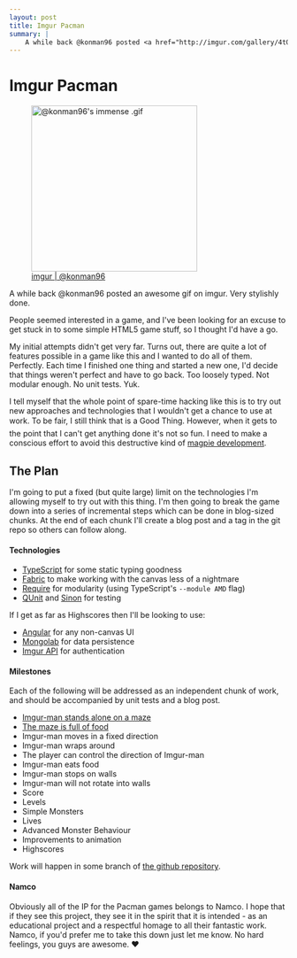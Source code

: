 ```yaml
---
layout: post
title: Imgur Pacman
summary: |
    A while back @konman96 posted <a href="http://imgur.com/gallery/4tQvNZc">this gif</a> on imgur. Pretty stylishly done. There was a fair amount of interest in the comments for an actual game, and I wanted to have a go. Turns out it's a bit harder than I thought. This is my third attempt at getting something going, and I'm going to wheel out some of the big lessons in project management that I've learned recently. I'll be blogging about the steps as I go.
---
```


Imgur Pacman
=============

<figure class="pull-right">
	<img src="http://i.imgur.com/4tQvNZc.gif" alt="@konman96's immense .gif" width="300">
	<figcaption><a href="http://imgur.com/gallery/4tQvNZc">imgur | @konman96</a></figcaption>
</figure>

A while back @konman96 posted an awesome gif on imgur. Very stylishly done.

People seemed interested in a game, and I've been looking for an excuse to get stuck in to some simple HTML5 game stuff, so I thought I'd have a go.

My initial attempts didn't get very far. Turns out, there are quite a lot of features possible in a game like this and I wanted to do all of them. Perfectly. Each time I finished one thing and started a new one, I'd decide that things weren't perfect and have to go back. Too loosely typed. Not modular enough. No unit tests. Yuk.

I tell myself that the whole point of spare-time hacking like this is to try out new approaches and technologies that I wouldn't get a chance to use at work. To be fair, I still think that is a Good Thing&#0153;. However, when it gets to the point that I can't get anything done it's not so fun. I need to make a conscious effort to avoid this destructive kind of [magpie development](http://www.codinghorror.com/blog/2008/01/the-magpie-developer.html).

The Plan
------------

I'm going to put a fixed (but quite large) limit on the technologies I'm allowing myself to try out with this thing. I'm then going to break the game down into a series of incremental steps which can be done in blog-sized chunks. At the end of each chunk I'll create a blog post and a tag in the git repo so others can follow along.

#### Technologies

* [TypeScript](http://www.typescriptlang.org/) for some static typing goodness
* [Fabric](http://fabricjs.com/) to make working with the canvas less of a nightmare
* [Require](http://requirejs.org/) for modularity (using TypeScript's `--module AMD` flag)
* [QUnit](http://qunitjs.com/) and [Sinon](http://sinonjs.org/) for testing

If I get as far as Highscores then I'll be looking to use:

* [Angular](http://angularjs.org/) for any non-canvas UI
* [Mongolab](https://mongolab.com/) for data persistence
* [Imgur API](http://api.imgur.com/) for authentication

#### Milestones

Each of the following will be addressed as an independent chunk of work, and should be accompanied by unit tests and a blog post.

* [Imgur-man stands alone on a maze](/2013/05/12/imgur-man-stands-alone.html)
* [The maze is full of food](/2013/06/22/imgur-man-gets-some-food.html)
* Imgur-man moves in a fixed direction
* Imgur-man wraps around
* The player can control the direction of Imgur-man
* Imgur-man eats food
* Imgur-man stops on walls
* Imgur-man will not rotate into walls
* Score
* Levels
* Simple Monsters
* Lives
* Advanced Monster Behaviour
* Improvements to animation
* Highscores

Work will happen in some branch of [the github repository](https://github.com/richardTowers/imgur-man).

#### Namco

Obviously all of the IP for the Pacman games belongs to Namco. I hope that if they see this project, they see it in the spirit that it is intended - as an educational project and a respectful homage to all their fantastic work. Namco, if you'd prefer me to take this down just let me know. No hard feelings, you guys are awesome. &hearts;